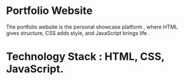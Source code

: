 # Portfolio Website
The portfolio website is the personal showcase platform , where HTML gives structure,
CSS adds style, and JavaScript brings life .

# Technology Stack : HTML, CSS, JavaScript.
